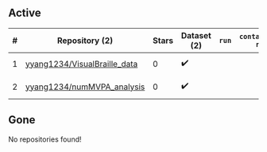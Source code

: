 ## Active
| # | Repository (2) | Stars | Dataset (2) | `run` | `containers-run` | Last Modified |
| --- | --- | --- | --- | --- | --- | --- |
| 1 | [yyang1234/VisualBraille_data](https://github.com/yyang1234/VisualBraille_data) | 0 | :heavy_check_mark: |  |  | 2023-05-24 19:40:45+00:00 |
| 2 | [yyang1234/numMVPA_analysis](https://github.com/yyang1234/numMVPA_analysis) | 0 | :heavy_check_mark: |  |  | 2024-03-01 12:41:55+00:00 |

## Gone
No repositories found!
